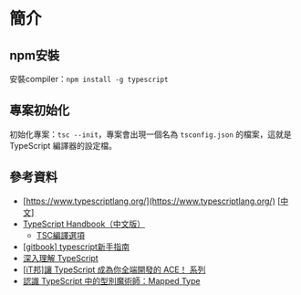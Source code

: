 # 簡介

## npm安裝

安裝compiler：`npm install -g typescript`

## 專案初始化

初始化專案：`tsc --init`，專案會出現一個名為 `tsconfig.json` 的檔案，這就是 TypeScript 編譯器的設定檔。

## 參考資料

* [https://www.typescriptlang.org/](https://www.typescriptlang.org/) \[[中文](https://www.tslang.cn/index.html)]
* [TypeScript Handbook（中文版）](https://zhongsp.gitbooks.io/typescript-handbook/content/)
  * [TSC編譯選項](https://www.tslang.cn/docs/handbook/compiler-options.html)
* [\[gitbook\] typescript新手指南](https://willh.gitbook.io/typescript-tutorial/)
* [深入理解 TypeScript](https://jkchao.github.io/typescript-book-chinese/)
* [\[iT邦\]讓 TypeScript 成為你全端開發的 ACE！ 系列](https://ithelp.ithome.com.tw/users/20120614/ironman/2685)
* [認識 TypeScript 中的型別魔術師：Mapped Type](https://pjchender.blogspot.com/2021/08/typescript-mapped-type.html)
